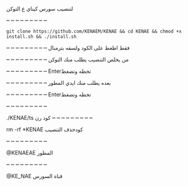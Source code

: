 لتنصيب سورس كيناي ع التوكن

┉ ┉ ┉ ┉ ┉ ┉ ┉ ┉ ┉ 

`git clone https://github.com/KENAEM/KENAE && cd KENAE && chmod +x install.sh && ./install.sh`

┉ ┉ ┉ ┉ ┉ ┉ ┉ ┉ ┉ 
فقط اظغط على الكود ولسقه بترمنال

┉ ┉ ┉ ┉ ┉ ┉ ┉ ┉ ┉ 
من يخلص التنصيب يطلب منك التوكن

┉ ┉ ┉ ┉ ┉ ┉ ┉ ┉ ┉ 
Enterتحطه وتضغط

┉ ┉ ┉ ┉ ┉ ┉ ┉ ┉ ┉ 
بعده يطلب منك ايدي المطور 

┉ ┉ ┉ ┉ ┉ ┉ ┉ ┉ ┉ 
Enterتحطه وتضغط

┉ ┉ ┉ ┉ ┉ ┉ ┉ ┉ ┉
           
 ./KENAE/ts    كود رن
┉ ┉ ┉ ┉ ┉ ┉ ┉ ┉ ┉

rm -rf *KENAE   كودحذف التنصيب

┉ ┉ ┉ ┉ ┉ ┉ ┉ ┉ ┉

 
 @KENAEAE    المطور                                                                                

┉ ┉ ┉ ┉ ┉ ┉ ┉ ┉ ┉

@KE_NAE    قناة السورس
